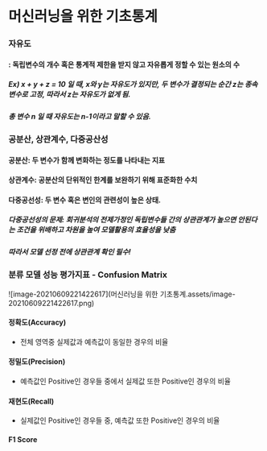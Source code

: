 # 머신러닝을 위한 기초통계



### 자유도

#### : 독립변수의 개수 혹은 통계적 제한을 받지 않고 자유롭게 정할 수 있는 원소의 수

##### Ex) x + y + z = 10 일 때, x와 y는 자유도가 있지만, 두 변수가 결정되는 순간 z는 종속변수로 고정, 따라서 z는 자유도가 없게 됨.

##### 총 변수 n 일 때 자유도는 n-1이라고 말할 수 있음.





### 공분산, 상관계수, 다중공산성

#### 공분산: 두 변수가 함께 변화하는 정도를 나타내는 지표

#### 상관계수: 공분산의 단위적인 한계를 보완하기 위해 표준화한 수치

#### 다중공선성: 두 변수 혹은 변인의 관련성이 높은 상태.

##### 다중공선성의 문제: 회귀분석의 전제가정인 독립변수들 간의 상관관계가 높으면 안된다는 조건을 위배하고 차원을 높여 모델활용의 효율성을 낮춤

##### 따라서 모델 선정 전에 상관관계 확인 필수!

### 

### 분류 모델 성능 평가지표 - Confusion Matrix

![image-20210609221422617](머신러닝을 위한 기초통계.assets/image-20210609221422617.png)

#### 정확도(Accuracy)

- 전체 영역중 실제값과 예측값이 동일한 경우의 비율

#### 정밀도(Precision)

- 예측값인 Positive인 경우들 중에서 실제값 또한 Positive인 경우의 비율

#### 재현도(Recall)

- 실제값인 Positive인 경우들 중, 예측값 또한 Positive인 경우의 비율

#### F1 Score

